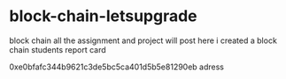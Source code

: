 # block-chain-letsupgrade
block chain all the assignment and project will post here
 i created a block chain students report card
 
 0xe0bfafc344b9621c3de5bc5ca401d5b5e81290eb adress
